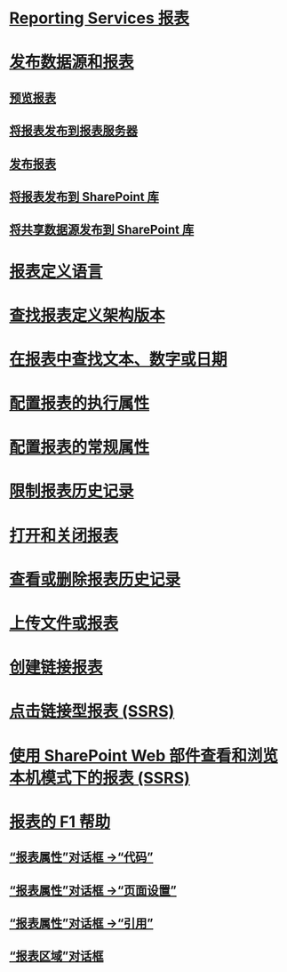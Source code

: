 # [Reporting Services 报表](reporting-services-reports-ssrs.md)
# [发布数据源和报表](publishing-data-sources-and-reports.md)
## [预览报表](previewing-reports.md)
## [将报表发布到报表服务器](publishing-reports-to-a-report-server.md)
## [发布报表](../publish-reports.md)
## [将报表发布到 SharePoint 库](publish-a-report-to-a-sharepoint-library.md)
## [将共享数据源发布到 SharePoint 库](publish-a-shared-data-source-to-a-sharepoint-library.md)
# [报表定义语言](report-definition-language-ssrs.md)
# [查找报表定义架构版本](find-the-report-definition-schema-version-ssrs.md)
# [在报表中查找文本、数字或日期](find-text-numbers-or-dates-in-a-report.md)
# [配置报表的执行属性](configure-execution-properties-for-a-report-report-manager.md)
# [配置报表的常规属性](../configure-general-properties-for-a-report-report-manager.md)
# [限制报表历史记录](limit-report-history-report-manager.md)
# [打开和关闭报表](open-and-close-a-report-report-manager.md)
# [查看或删除报表历史记录](../view-or-delete-report-history-report-manager.md)
# [上传文件或报表](upload-a-file-or-report-report-manager.md)
# [创建链接报表](create-a-linked-report.md)
# [点击链接型报表 (SSRS)](clickthrough-reports-ssrs.md)
# [使用 SharePoint Web 部件查看和浏览本机模式下的报表 (SSRS)](view-and-explore-native-mode-reports-using-sharepoint-web-parts-ssrs.md)
# [报表的 F1 帮助](../report-f1-help.md)
## [“报表属性”对话框 ->“代码”](../report-properties-dialog-box-code.md)
## [“报表属性”对话框 ->“页面设置”](../report-properties-dialog-box-page-setup.md)
## [“报表属性”对话框 ->“引用”](../report-properties-dialog-box-references.md)
## [“报表区域”对话框](../report-sections-dialog-box.md)
